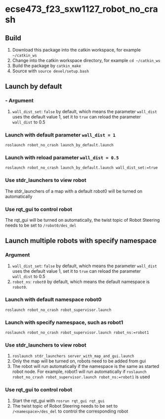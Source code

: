 # ecse473_f23_sxw1127_robot_no_crash
## Build
1. Download this package into the catkin workspace, for example `~/catkin_ws`
2. Change into the catkin workspace directory, for example `cd ~/catkin_ws`
3. Build the package by `catkin_make`
4. Source with `source devel/setup.bash`

## Launch by default
### - Argument
1. `wall_dist_set`: `false` by default, which means the parameter `wall_dist` uses the default value 1, set it to `true` can reload the parameter `wall_dist` to 0.5
### Launch with default parameter `wall_dist = 1`
`roslaunch robot_no_crash launch_by_default.launch`
### Launch with reload parameter `wall_dist = 0.5`
`roslaunch robot_no_crash launch_by_default.launch wall_dist_set:=true`
### Use stdr_launchers to view robot
The stdr_launchers of a map with a default robot0 will be turned on automatically
### Use rqt_gui to control robot
The rqt_gui will be turned on automatically, the twist topic of Robot Steering needs to be set to `/robot0/des_del`

## Launch multiple robots with specify namespace
### Argument
1. `wall_dist_set`: `false` by default, which means the parameter `wall_dist` uses the default value 1, set it to `true` can reload the parameter `wall_dist` to 0.5
2. `robot_ns`: `robot0` by default, which means the default namespace is `robot0`.
### Launch with default namespace robot0
`roslaunch robot_no_crash robot_supervisor.launch`
### Launch with specify namespace, such as robot1
`roslaunch robot_no_crash robot_supervisor.launch robot_ns:=robot1`
### Use stdr_launchers to view robot
1. `roslaunch stdr_launchers server_with_map_and_gui.launch`
2. Only the map will be turned on, robots need to be added from gui
3. The robot will run automatically if the namespace is the same as started robot node. For example, robot1 will run automatically if `roslaunch robot_no_crash robot_supervisor.launch robot_ns:=robot1` is used
### Use rqt_gui to control robot
1. Start the rqt_gui with `rosrun rqt_gui rqt_gui`
2. The twist topic of Robot Steering needs to be set to `/<namespace>/des_del` to control the corresponding robot
